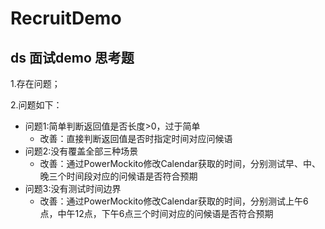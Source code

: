 # RecruitDemo

ds 面试demo
思考题
----
1.存在问题；

2.问题如下：
- 问题1:简单判断返回值是否长度>0，过于简单
  - 改善：直接判断返回值是否时指定时间对应问候语
- 问题2:没有覆盖全部三种场景
  - 改善：通过PowerMockito修改Calendar获取的时间，分别测试早、中、晚三个时间段对应的问候语是否符合预期
- 问题3:没有测试时间边界
  - 改善：通过PowerMockito修改Calendar获取的时间，分别测试上午6点，中午12点，下午6点三个时间对应的问候语是否符合预期
